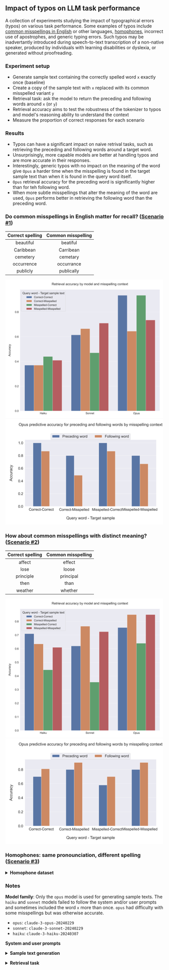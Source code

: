 ## Impact of typos on LLM task performance

A collection of experiments studying the impact of typographical errors (typos) on various task performance. Some examples of typos include [common misspellings in English](https://en.wikipedia.org/wiki/Commonly_misspelled_English_words) or other languages, [homophones](https://www.writersdigest.com/write-better-fiction/homophones-examples-for-writers), incorrect use of apostrophes, and generic typing errors. Such typos may be inadvertantly introduced during speech-to-text transcription of a non-native speaker, produced by individuals with learning disabilities or dyslexia, or generated without proofreading.

### Experiment setup

- Generate sample text containing the correctly spelled word `x` exactly once (baseline)
- Create a copy of the sample text with `x` replaced with its common misspelled variant `y`
- Retrieval task: ask the model to return the preceding and following words around `x` (or `y`)
- Retrieval accuracy aims to test the robustness of the tokenizer to typos and model's reasoning ability to understand the context
- Measure the proportion of correct responses for each scenario


### Results
- Typos can have a significant impact on naive retrival tasks, such as retrieving the preceding and following words around a target word.
- Unsurprisingly, more capable models are better at handling typos and are more accurate in their responses.
- Interestingly, generic typos with no impact on the meaning of the word give `Opus` a harder time when the misspelling is found in the target sample text than when it is found in the query word itself.
- `Opus` retrieval accuracy for the preceding word is significantly higher than for teh following word.
- When more subtle misspellings that alter the meaning of the word are used, `Opus` performs better in retrieving the following word than the preceding word.

### Do common misspellings in English matter for recall? ([Scenario #1](/experiments/scenario_1/))


| Correct spelling | Common misspelling |
|:--------:|:--------:|
|    beautiful     |    beatiful     |
|    Caribbean     |    Carribean     |
|    cemetery     |    cemetary     |
|    occurrence     |    occurrance     |
|    publicly     |    publically     |


<img src='figures/scenario_1_accuracies.png' alt='Scenario 1 accuracies' width='500'/>

<img src='figures/scenario_1_accuracies_pre_vs_post.png' alt='Scenario 1 accuracies (pre vs post)' width='500'/>


### How about common misspellings with distinct meaning? ([Scenario #2](/experiments/scenario_2/))


| Correct spelling | Common misspelling |
|:--------:|:--------:|
|    affect     |    effect     |
|    lose     |    loose     |
|    principle     |    principal     |
|    then     |    than     |
|    weather     |    whether     |


<img src='figures/scenario_2_accuracies.png' alt='Scenario 2 accuracies' width='500'/>

<img src='figures/scenario_2_accuracies_pre_vs_post.png' alt='Scenario 2 accuracies (pre vs post)' width='500'/>


### Homophones: same pronounciation, different spelling ([Scenario #3](/experiments/scenario_3/))
<details><summary><b>Homophone dataset</b></summary>
| First word | Second word |
|:--------:|:--------:|
|    cite     |    sight     |
|    hole     |    whole     |
|    its     |    it's     |
|    role     |    roll     |
|    soul     |    sole     |
|    steal     |    steel     |
|    tail     |    tale     |
|    waist     |    waste     |
</details>

### Notes

**Model family**: Only the `opus` model is used for generating sample texts. The `haiku` and `sonnet` models failed to follow the system and/or user prompts and sometimes included the word `x` more than once. `opus` had difficulty with some misspellings but was otherwise accurate.

- `opus`: `claude-3-opus-20240229`
- `sonnet`: `claude-3-sonnet-20240229`
- `haiku`: `claude-3-haiku-20240307`

**System and user prompts**

<details>
  <summary><b>Sample text generation</b></summary>
  <p></p>
  <b>System prompt</b>: Please make sure to use the maximum number of tokens available to sample. Do not repeat the user request in your response.
  <p></p>
  <b>User prompt</b>: Please write a short story about San Francisco. This short story must contain the word `x` exactly once.
</details>

<p></p>
<details>
  <summary><b>Retrieval task</b></summary>
  <p></p>
<b>System prompt</b>: You assist users to search long text documents that may or may not contain common misspellings in English. 

- User provides two inputs: TARGET_WORD and TARGET_SAMPLE. 
- Please find the single words that immediately precede and follow the word TARGET_WORD, respectively in TARGET_SAMPLE. 
- Ignore case, whitespace and punctuation when searching for TARGET_WORD, only consider whole words. 
- If you autocorrect any misspelled words in TARGET_WORD or TARGET_SAMPLE, mention each misspelled word and your corrected version inside `<misspelled>` and `<corrected>` tags in your response before returning the `<preceding>` and `<following>` tags. 
- Return your response in the following format:
`<misspelled>`misspelled_word`</misspelled>` `<corrected>corrected_word</corrected>`  `<preceding>`preceding_word`</preceding>` `<following>`following_word`</following>`

- If you do not make any spelling corrections, omit the <misspelled> and <corrected> tags. 
- If you are confident that the TARGET_SAMPLE does not contain TARGET_WORD or their common misspelling, then use "NOT_FOUND" inside the `<preceding>` and `<following>` tags. 
- Be concise and only include the requested words in the specified format in the response, nothing else.
<p></p>  
<b>User prompt</b>: 

"TARGET_WORD: \"`x`\"

TARGET_SAMPLE: \"The fog rolled in, blanketing the city in a cool embrace. Lila walked along the steep streets, her footsteps echoing against the pavement. She had come to San Francisco seeking a fresh start, a chance to reinvent herself in a city known for its eclectic charm and vibrant culture. As she turned a corner, Lila found herself in front of a quaint coffee shop. The aroma of freshly brewed coffee and baked goods wafted through the air, drawing her inside. She ordered a latte and settled into a cozy corner, watching the diverse mix of people coming and going. Lila's thoughts drifted to the events that had brought her to this moment. The heartbreak, the disappointment, the yearning for something more. But as she sipped her coffee and gazed out the window at the city's iconic skyline, a sense of hope blossomed within her. She stepped outside, ready to explore her new surroundings. The cable cars clanged by, carrying tourists and locals alike. Lila wandered through the winding streets, discovering hidden gems and soaking in the city's unique energy. As the sun began to set, painting the sky in hues of orange and pink, Lila found herself at the edge of the bay. The Golden Gate Bridge stood tall and proud, its reddish hue a striking contrast against the shimmering water. In that moment, Lila realized that sometimes the most beautiful things in life are found in the most unexpected places. With a smile on her face and a renewed sense of purpose, Lila embraced the possibilities that San Francisco held. She knew that this city, with its quirky neighborhoods, diverse inhabitants, and endless opportunities, would be the perfect place to start anew. And as the fog rolled back in, enveloping the city once more, Lila felt a sense of belonging, knowing that she had finally found her home.\"
</details>